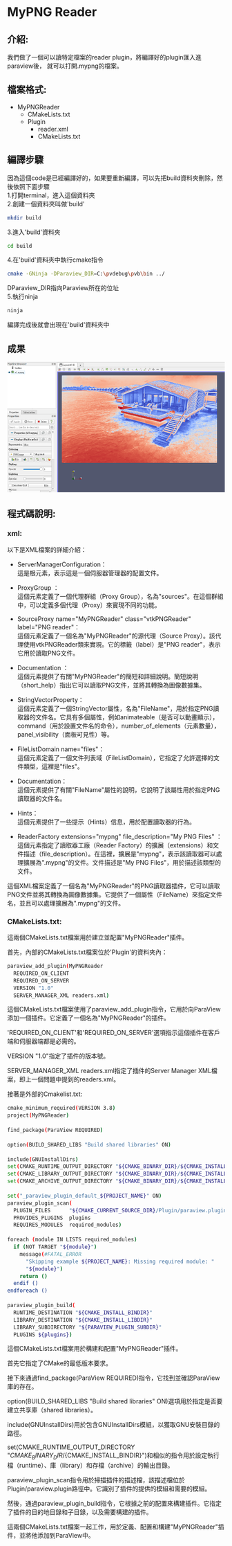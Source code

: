 # MyPNG Reader
## 介紹:
我們做了一個可以讀特定檔案的reader plugin，將編譯好的plugin匯入進paraview後， 就可以打開.mypng的檔案。
## 檔案格式:
- MyPNGReader
    - CMakeLists.txt
    - Plugin
        - reader.xml
        - CMakeLists.txt
## 編譯步驟
因為這個code是已經編譯好的，如果要重新編譯，可以先把build資料夾刪除，然後依照下面步驟  
1.打開terminal，進入這個資料夾  
2.創建一個資料夾叫做'build'  
```bash
mkdir build
```
3.進入'build'資料夾
```bash
cd build
```
4.在'build'資料夾中執行cmake指令
```bash
cmake -GNinja -DParaview_DIR=C:\pvdebug\pvb\bin ../
```
DParaview_DIR指向Paraview所在的位址  
5.執行ninja
```bash
ninja
```
編譯完成後就會出現在'build'資料夾中
## 成果
![Alt text](image.png)
## 程式碼說明:
### xml:
以下是XML檔案的詳細介紹：

 * ServerManagerConfiguration：  
  這是根元素，表示這是一個伺服器管理器的配置文件。

 * ProxyGroup ：  
 這個元素定義了一個代理群組（Proxy Group），名為"sources"。在這個群組中，可以定義多個代理（Proxy）來實現不同的功能。

 * SourceProxy name="MyPNGReader" class="vtkPNGReader" label="PNG reader"：   
 這個元素定義了一個名為"MyPNGReader"的源代理（Source Proxy）。該代理使用vtkPNGReader類來實現。它的標籤（label）是"PNG reader"，表示它用於讀取PNG文件。

 * Documentation ：  
 這個元素提供了有關"MyPNGReader"的簡短和詳細說明。簡短說明（short_help）指出它可以讀取PNG文件，並將其轉換為圖像數據集。

 * StringVectorProperty：  
 這個元素定義了一個StringVector屬性，名為"FileName"，用於指定PNG讀取器的文件名。它具有多個屬性，例如animateable（是否可以動畫顯示），command（用於設置文件名的命令），number_of_elements（元素數量），panel_visibility（面板可見性）等。

 * FileListDomain name="files"：  
 這個元素定義了一個文件列表域（FileListDomain），它指定了允許選擇的文件類型，這裡是"files"。

 * Documentation：  
 這個元素提供了有關"FileName"屬性的說明，它說明了該屬性用於指定PNG讀取器的文件名。

 * Hints：  
 這個元素提供了一些提示（Hints）信息，用於配置讀取器的行為。

 * ReaderFactory extensions="mypng" file_description="My PNG Files" ：  
 這個元素指定了讀取器工廠（Reader Factory）的擴展（extensions）和文件描述（file_description）。在這裡，擴展是"mypng"，表示該讀取器可以處理擴展為".mypng"的文件。文件描述是"My PNG Files"，用於描述該類型的文件。

這個XML檔案定義了一個名為"MyPNGReader"的PNG讀取器插件，它可以讀取PNG文件並將其轉換為圖像數據集。它提供了一個屬性（FileName）來指定文件名，並且可以處理擴展為".mypng"的文件。
###  CMakeLists.txt:  
這兩個CMakeLists.txt檔案用於建立並配置"MyPNGReader"插件。

首先，內部的CMakeLists.txt檔案位於'Plugin'的資料夾內：
```bash
paraview_add_plugin(MyPNGReader
  REQUIRED_ON_CLIENT
  REQUIRED_ON_SERVER
  VERSION "1.0"
  SERVER_MANAGER_XML readers.xml)
```
這個CMakeLists.txt檔案使用了paraview_add_plugin指令，它用於向ParaView添加一個插件。它定義了一個名為"MyPNGReader"的插件。

'REQUIRED_ON_CLIENT'和'REQUIRED_ON_SERVER'選項指示這個插件在客戶端和伺服器端都是必需的。

VERSION "1.0"指定了插件的版本號。

SERVER_MANAGER_XML readers.xml指定了插件的Server Manager XML檔案，即上一個問題中提到的readers.xml。

接著是外部的Cmakelist.txt:  
```bash
cmake_minimum_required(VERSION 3.8)
project(MyPNGReader)

find_package(ParaView REQUIRED)

option(BUILD_SHARED_LIBS "Build shared libraries" ON)

include(GNUInstallDirs)
set(CMAKE_RUNTIME_OUTPUT_DIRECTORY "${CMAKE_BINARY_DIR}/${CMAKE_INSTALL_BINDIR}")
set(CMAKE_LIBRARY_OUTPUT_DIRECTORY "${CMAKE_BINARY_DIR}/${CMAKE_INSTALL_LIBDIR}")
set(CMAKE_ARCHIVE_OUTPUT_DIRECTORY "${CMAKE_BINARY_DIR}/${CMAKE_INSTALL_LIBDIR}")

set("_paraview_plugin_default_${PROJECT_NAME}" ON)
paraview_plugin_scan(
  PLUGIN_FILES      "${CMAKE_CURRENT_SOURCE_DIR}/Plugin/paraview.plugin"
  PROVIDES_PLUGINS  plugins
  REQUIRES_MODULES  required_modules)

foreach (module IN LISTS required_modules)
  if (NOT TARGET "${module}")
    message(#FATAL_ERROR
      "Skipping example ${PROJECT_NAME}: Missing required module: "
      "${module}")
    return ()
  endif ()
endforeach ()

paraview_plugin_build(
  RUNTIME_DESTINATION "${CMAKE_INSTALL_BINDIR}"
  LIBRARY_DESTINATION "${CMAKE_INSTALL_LIBDIR}"
  LIBRARY_SUBDIRECTORY "${PARAVIEW_PLUGIN_SUBDIR}"
  PLUGINS ${plugins})
```
這個CMakeLists.txt檔案用於構建和配置"MyPNGReader"插件。

首先它指定了CMake的最低版本要求。

接下來通過find_package(ParaView REQUIRED)指令，它找到並確認ParaView庫的存在。

option(BUILD_SHARED_LIBS "Build shared libraries" ON)選項用於指定是否要建立共享庫（shared libraries）。

include(GNUInstallDirs)用於包含GNUInstallDirs模組，以獲取GNU安裝目錄的路徑。

set(CMAKE_RUNTIME_OUTPUT_DIRECTORY "${CMAKE_BINARY_DIR}/${CMAKE_INSTALL_BINDIR}")和相似的指令用於設定執行檔（runtime）、庫（library）和存檔（archive）的輸出目錄。

paraview_plugin_scan指令用於掃描插件的描述檔，該描述檔位於Plugin/paraview.plugin路徑中。它識別了插件的提供的模組和需要的模組。

然後，通過paraview_plugin_build指令，它根據之前的配置來構建插件。它指定了插件的目的地目錄和子目錄，以及需要構建的插件。

這兩個CMakeLists.txt檔案一起工作，用於定義、配置和構建"MyPNGReader"插件，並將他添加到ParaView中。

